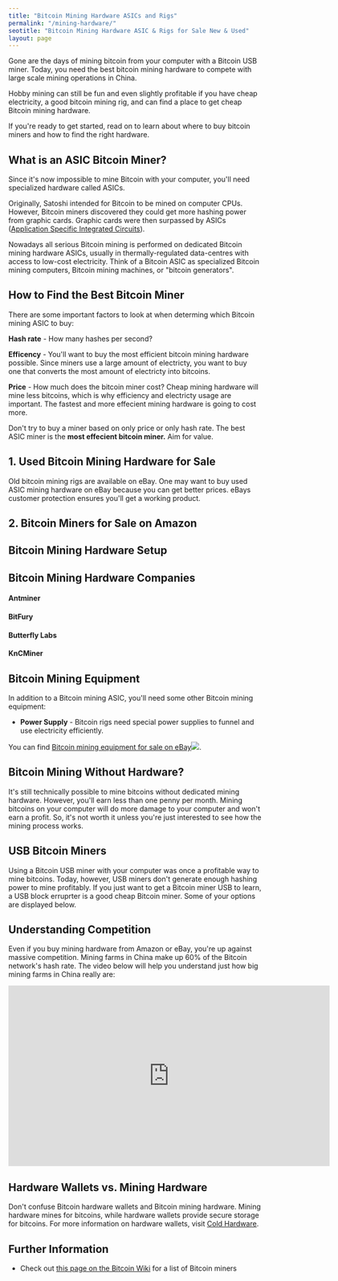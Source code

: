 ```yaml
---
title: "Bitcoin Mining Hardware ASICs and Rigs"
permalink: "/mining-hardware/"
seotitle: "Bitcoin Mining Hardware ASIC & Rigs for Sale New & Used"
layout: page
---
```


Gone are the days of mining bitcoin from your computer with a Bitcoin USB miner. Today, you need the best bitcoin mining hardware to compete with large scale mining operations in China. 

Hobby mining can still be fun and even slightly profitable if you have cheap electricity, a good bitcoin mining rig, and can find a place to get cheap Bitcoin mining hardware. 

If you're ready to get started, read on to learn about where to buy bitcoin miners and how to find the right hardware. 

## What is an ASIC Bitcoin Miner?

Since it's now impossible to mine Bitcoin with your computer, you'll need specialized hardware called ASICs. 

Originally, Satoshi intended for Bitcoin to be mined on computer CPUs. However, Bitcoin miners discovered they could get more hashing power from graphic cards. Graphic cards were then surpassed by ASICs ([Application Specific Integrated Circuits](https://en.wikipedia.org/wiki/Application-specific_integrated_circuit)). 

Nowadays all serious Bitcoin mining is performed on dedicated Bitcoin mining hardware ASICs, usually in thermally-regulated data-centres with access to low-cost electricity. Think of a Bitcoin ASIC as specialized Bitcoin mining computers, Bitcoin mining machines, or "bitcoin generators".  

## How to Find the Best Bitcoin Miner

There are some important factors to look at when determing which Bitcoin mining ASIC to buy:

**Hash rate** - How many hashes per second? 

**Efficency** - You'll want to buy the most efficient bitcoin mining hardware possible. Since miners use a large amount of electricty, you want to buy one that converts the most amount of electricty into bitcoins. 

**Price** - How much does the bitcoin miner cost? Cheap mining hardware will mine less bitcoins, which is why efficiency and electricty usage are important. The fastest and more effecient mining hardware is going to cost more.

Don't try to buy a miner based on only price or only hash rate. The best ASIC miner is the **most effecient bitcoin miner.** Aim for value.

## 1. Used Bitcoin Mining Hardware for Sale

Old bitcoin mining rigs are available on eBay. One may want to buy used ASIC mining hardware on eBay because you can get better prices. eBays customer protection ensures you'll get a working product. 


## 2. Bitcoin Miners for Sale on Amazon

## Bitcoin Mining Hardware Setup

## Bitcoin Mining Hardware Companies

#### Antminer

#### BitFury

#### Butterfly Labs

#### KnCMiner

## Bitcoin Mining Equipment

In addition to a Bitcoin mining ASIC, you'll need some other Bitcoin mining equipment:

* **Power Supply** - Bitcoin rigs need special power supplies to funnel and use electricity efficiently. 

You can find  <a target="_self" href="http://rover.ebay.com/rover/1/711-53200-19255-0/1?icep_ff3=9&pub=5574973039&toolid=10001&campid=5337804665&customid=&icep_uq=bitcoin+miner+power+supply&icep_sellerId=&icep_ex_kw=&icep_sortBy=12&icep_catId=&icep_minPrice=&icep_maxPrice=&ipn=psmain&icep_vectorid=229466&kwid=902099&mtid=824&kw=lg">Bitcoin mining equipment for sale on eBay</a><img style="text-decoration:none;border:0;padding:0;margin:0;" src="http://rover.ebay.com/roverimp/1/711-53200-19255-0/1?ff3=9&pub=5574973039&toolid=10001&campid=5337804665&customid=&uq=bitcoin+miner+power+supply&mpt=[CACHEBUSTER]">. 

## Bitcoin Mining Without Hardware? 

It's still technically possible to mine bitcoins without dedicated mining hardware. However, you'll earn less than one penny per month. Mining bitcoins on your computer will do more damage to your computer and won't earn a profit. So, it's not worth it unless you're just interested to see how the mining process works. 

## USB Bitcoin Miners

Using a Bitcoin USB miner with your computer was once a profitable way to mine bitcoins. Today, however, USB miners don't generate enough hashing power to mine profitably. If you just want to get a Bitcoin miner USB to learn, a USB block erruprter is a good cheap Bitcoin miner. Some of your options are displayed below.

## Understanding Competition

Even if you buy mining hardware from Amazon or eBay, you're up against massive competition. Mining farms in China make up 60% of the Bitcoin network's hash rate. The video below will help you understand just how big mining farms in China really are:

<iframe width="640" height="360" src="https://www.youtube.com/embed/K8kua5B5K3I?rel=0&amp;showinfo=0" frameborder="0" allowfullscreen></iframe>

## Hardware Wallets vs. Mining Hardware

Don't confuse Bitcoin hardware wallets and Bitcoin mining hardware. Mining hardware mines for bitcoins, while hardware wallets provide secure storage for bitcoins. For more information on hardware wallets, visit [Cold Hardware](https://www.coldhardware.com/). 

## Further Information

* Check out [this page on the Bitcoin Wiki](https://en.bitcoin.it/wiki/Mining_hardware_comparison) for a list of Bitcoin miners